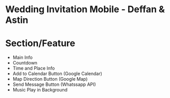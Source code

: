 # Wedding Invitation Mobile - Deffan & Astin

# Section/Feature

- Main Info
- Countdown
- Time and Place Info
- Add to Calendar Button (Google Calendar)
- Map Direction Button (Google Map)
- Send Message Button (Whatssapp API)
- Music Play in Background
